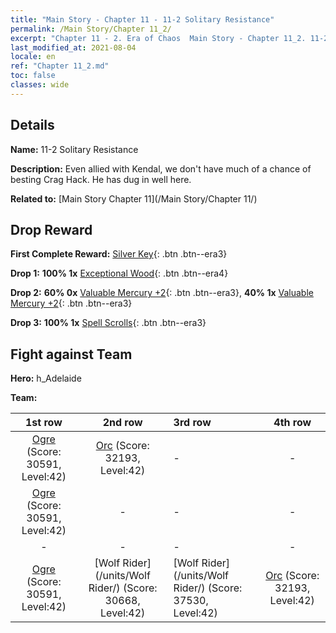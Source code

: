 ```yaml
---
title: "Main Story - Chapter 11 - 11-2 Solitary Resistance"
permalink: /Main Story/Chapter 11_2/
excerpt: "Chapter 11 - 2. Era of Chaos  Main Story - Chapter 11_2. 11-2 Solitary Resistance"
last_modified_at: 2021-08-04
locale: en
ref: "Chapter 11_2.md"
toc: false
classes: wide
---
```


## Details

 **Name:** 11-2 Solitary Resistance

 **Description:** Even allied with Kendal, we don't have much of a chance of besting Crag Hack. He has dug in well here.

 **Related to:** [Main Story Chapter 11](/Main Story/Chapter 11/)

## Drop Reward

 **First Complete Reward:** [Silver Key](/Items/con_693/){: .btn .btn--era3}

 **Drop 1:** **100% 1x** [Exceptional Wood](/Items/mat_34/){: .btn .btn--era4}

 **Drop 2:** **60% 0x** [Valuable Mercury +2](/Items/mat_28/){: .btn .btn--era3}, **40% 1x** [Valuable Mercury +2](/Items/mat_28/){: .btn .btn--era3}

 **Drop 3:** **100% 1x** [Spell Scrolls](/Items/con_694/){: .btn .btn--era3}


## Fight against Team
 **Hero:** h_Adelaide

 **Team:**


  | 1st row | 2nd row | 3rd row | 4th row |
  |:----:|:----:|:----|:----:|
  | [Ogre](/units/Ogre/) (Score: 30591, Level:42)  | [Orc](/units/Orc/) (Score: 32193, Level:42)  | - | - |
  | [Ogre](/units/Ogre/) (Score: 30591, Level:42)  | - | - | - |
  | - | - | - | - |
  | [Ogre](/units/Ogre/) (Score: 30591, Level:42)  | [Wolf Rider](/units/Wolf Rider/) (Score: 30668, Level:42)  | [Wolf Rider](/units/Wolf Rider/) (Score: 37530, Level:42)  | [Orc](/units/Orc/) (Score: 32193, Level:42)  |


